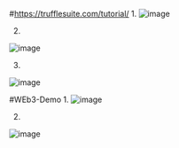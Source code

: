 #https://trufflesuite.com/tutorial/
1.
![image](https://user-images.githubusercontent.com/7067720/152646873-a0092ed3-8afd-4cbb-97ba-af125ed6db6c.png)

2.
![image](https://user-images.githubusercontent.com/7067720/152646911-5aa56415-d2c2-46b5-8cc2-c825723816cc.png)

3.
![image](https://user-images.githubusercontent.com/7067720/152646928-c2274b5c-ccdb-4d62-99c6-5b9ca5b1d9fa.png)


#WEb3-Demo
1.
![image](https://user-images.githubusercontent.com/7067720/152681066-3e0313b2-1be9-4755-9693-5a5094d0fd82.png)

2.
![image](https://user-images.githubusercontent.com/7067720/152681113-9afc1ea4-4527-4a95-99e3-9ba053a9dbab.png)
